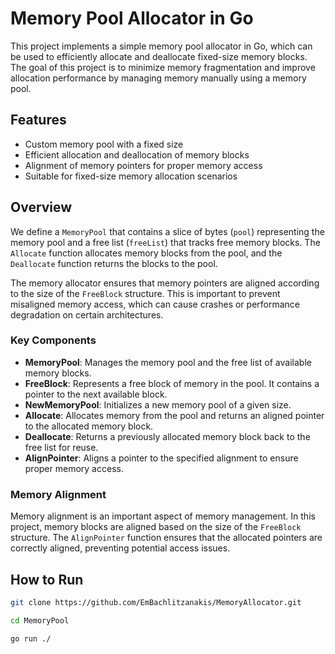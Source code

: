 # Memory Pool Allocator in Go

This project implements a simple memory pool allocator in Go, which can be used to efficiently allocate and deallocate fixed-size memory blocks. The goal of this project is to minimize memory fragmentation and improve allocation performance by managing memory manually using a memory pool.

## Features

- Custom memory pool with a fixed size
- Efficient allocation and deallocation of memory blocks
- Alignment of memory pointers for proper memory access
- Suitable for fixed-size memory allocation scenarios

## Overview

We define a `MemoryPool` that contains a slice of bytes (`pool`) representing the memory pool and a free list (`freeList`) that tracks free memory blocks. The `Allocate` function allocates memory blocks from the pool, and the `Deallocate` function returns the blocks to the pool.

The memory allocator ensures that memory pointers are aligned according to the size of the `FreeBlock` structure. This is important to prevent misaligned memory access, which can cause crashes or performance degradation on certain architectures.

### Key Components

- **MemoryPool**: Manages the memory pool and the free list of available memory blocks.
- **FreeBlock**: Represents a free block of memory in the pool. It contains a pointer to the next available block.
- **NewMemoryPool**: Initializes a new memory pool of a given size.
- **Allocate**: Allocates memory from the pool and returns an aligned pointer to the allocated memory block.
- **Deallocate**: Returns a previously allocated memory block back to the free list for reuse.
- **AlignPointer**: Aligns a pointer to the specified alignment to ensure proper memory access.

### Memory Alignment

Memory alignment is an important aspect of memory management. In this project, memory blocks are aligned based on the size of the `FreeBlock` structure. The `AlignPointer` function ensures that the allocated pointers are correctly aligned, preventing potential access issues.

## How to Run

   ```bash
   git clone https://github.com/EmBachlitzanakis/MemoryAllocator.git

   cd MemoryPool

   go run ./

